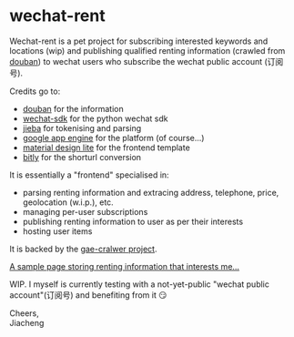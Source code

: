 wechat-rent
===========

Wechat-rent is a pet project for subscribing interested keywords and locations (wip) and publishing qualified renting information (crawled from [douban](www.douban.com)) to wechat users who subscribe the wechat public account (订阅号).

Credits go to:
* [douban](www.douban.com) for the information
* [wechat-sdk](https://github.com/wechat-python-sdk/wechat-python-sdk) for the python wechat sdk
* [jieba](https://github.com/fxsjy/jieba) for tokenising and parsing
* [google app engine](https://appengine.google.com/) for the platform (of course...)
* [material design lite](https://getmdl.io/) for the frontend template
* [bitly](https://bitly.com) for the shorturl conversion

It is essentially a "frontend" specialised in:
* parsing renting information and extracing address, telephone, price, geolocation (w.i.p.), etc.
* managing per-user subscriptions
* publishing renting information to user as per their interests
* hosting user items

It is backed by the [gae-cralwer project](https://github.com/jiachengpan/gae-crawler).

[A sample page storing renting information that interests me...](https://bitly.com/1SrwvQq)

WIP. I myself is currently testing with a not-yet-public "wechat public account"(订阅号) and benefiting from it :smirk:

Cheers, <br>
Jiacheng

